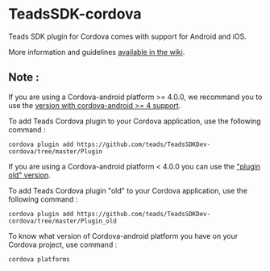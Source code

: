 # TeadsSDK-cordova

Teads SDK plugin for Cordova comes with support for Android and iOS.

More information and guidelines <a href="https://github.com/teads/TeadsSDK-cordova/wiki">available in the wiki</a>.


## Note :

If you are using a Cordova-android platform >= 4.0.0, we recommand you to use the <a href="https://github.com/teads/TeadsSDKDev-cordova/tree/master/Plugin">version with cordova-android >= 4 support</a>.

To add Teads Cordova plugin to your Cordova application, use the following command :

  ``` cordova plugin add https://github.com/teads/TeadsSDKDev-cordova/tree/master/Plugin ```

If you are using a Cordova-android platform < 4.0.0 you can use the <a href="https://github.com/teads/TeadsSDKDev-cordova/tree/master/Plugin_old">"plugin old" version</a>.

To add Teads Cordova plugin "old" to your Cordova application, use the following command :

  ``` cordova plugin add https://github.com/teads/TeadsSDKDev-cordova/tree/master/Plugin_old ```


To know what version of Cordova-android platform you have on your Cordova project, use command :

  ``` cordova platforms ``` 
